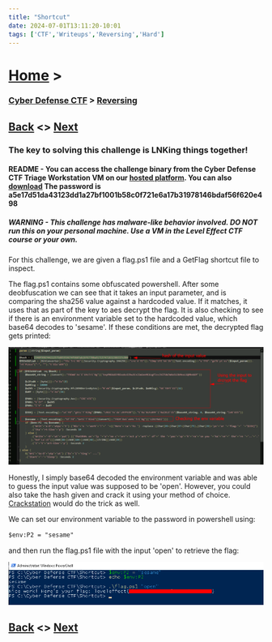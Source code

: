 ```yaml
---
title: "Shortcut"
date: 2024-07-01T13:11:20-10:01
tags: ['CTF','Writeups','Reversing','Hard']
---
```



# [Home](https://jjolley91.github.io/blog/) >

###  [Cyber Defense CTF](https://jjolley91.github.io/blog/level_effect_cyber_defense_ctf_2024/) >  [Reversing](https://jjolley91.github.io/blog/level_effect_cyber_defense_ctf_2024/reversing/)

## [Back](https://jjolley91.github.io/blog/level_effect_cyber_defense_ctf_2024/reversing/flag_worthy)  <> [Next](https://jjolley91.github.io/blog/level_effect_cyber_defense_ctf_2024/reversing/rpms)

### The key to solving this challenge is LNKing things together!

#### README - You can access the challenge binary from the Cyber Defense CTF Triage Workstation VM on our [hosted platform](https://training.leveleffect.com/courses/f4a9466f-edb0-42ff-bb0e-a95af2b05de5). You can also [download](https://github.com/Level-Effect/CyberDefenseCTF-Public/raw/main/Challenges/2024/Mangled/packed-flag.zip) The password is a5e17d51da43123dd1a27bf1001b58c0f721e6a17b31978146bdaf56f620e498

##### WARNING - This challenge has malware-like behavior involved. DO NOT run this on your personal machine. Use a VM in the Level Effect CTF course or your own.

For this challenge, we are given a flag.ps1 file and a GetFlag shortcut file to inspect.

The flag.ps1 contains some obfuscated powershell. After some deobfuscation we can see that it takes an input parameter, and is comparing the sha256 value against a hardcoded value. If it matches, it uses that as part of the key to aes decrypt the flag. It is also checking to see if there is an environment variable set to the hardcoded value, which base64 decodes to 'sesame'. If these conditions are met, the decrypted flag gets printed:

![shortcut1](https://github.com/jjolley91/blog/blob/main/static/le_ctf_24/shortcut1.png?raw=true)

Honestly, I simply base64 decoded the environment variable and was able to guess the input value was supposed to be 'open'. However, you could also take the hash given and crack it using your method of choice. [Crackstation](https://crackstation.net/) would do the trick as well.

We can set our environment variable to the password in powershell using:

```ps
$env:P2 = "sesame"
```
and then run the flag.ps1 file with the input 'open' to retrieve the flag:


![shortcut2](https://github.com/jjolley91/blog/blob/main/static/le_ctf_24/shortcut2.png?raw=true)



## [Back](https://jjolley91.github.io/blog/level_effect_cyber_defense_ctf_2024/reversing/flag_worthy)  <> [Next](https://jjolley91.github.io/blog/level_effect_cyber_defense_ctf_2024/reversing/rpms)
